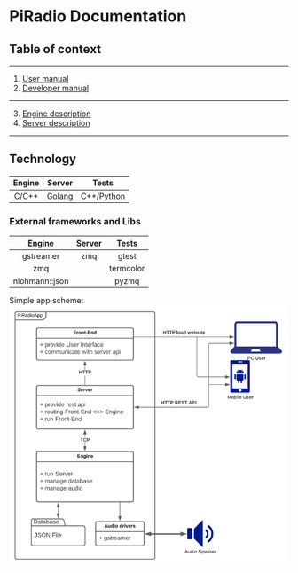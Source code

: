 # PiRadio Documentation

## Table of context
---
1. [User manual](user_manual.md)
2. [Developer manual](developer_manual.md)
---
3. [Engine description](engine.md)
4. [Server description](server.md)
---

## Technology
| Engine | Server | Tests |
| :-: | :-: | :-: |
| C/C++ | Golang | C++/Python |

### External frameworks and Libs
| Engine | Server | Tests |
| :-: | :-: | :-: |
| gstreamer | zmq | gtest |
| zmq |  | termcolor |
| nlohmann::json | | pyzmq |

Simple app scheme:
![Diagra](img/Diagram.png)
